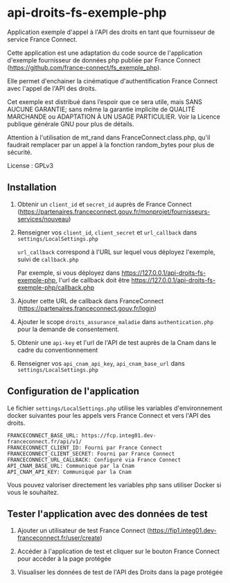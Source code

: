 # api-droits-fs-exemple-php

Application exemple d'appel à l'API des droits en tant que fournisseur de service France Connect.

Cette application est une adaptation du code source de l'application d'exemple fournisseur de données php publiée par France Connect (https://github.com/france-connect/fs_exemple_php).

Elle permet d'enchainer la cinématique d'authentification France Connect avec l'appel de l'API des droits.

Cet exemple est distribué dans l’espoir que ce sera utile, mais SANS AUCUNE GARANTIE; sans même la garantie implicite de QUALITÉ MARCHANDE ou ADAPTATION À UN USAGE PARTICULIER. Voir la Licence publique générale GNU pour plus de détails.

Attention à l'utilisation de mt_rand dans FranceConnect.class.php, qu'il faudrait remplacer par un appel à la fonction random_bytes pour plus de sécurité.

License : GPLv3

## Installation

1. Obtenir un `client_id` et `secret_id` auprès de France Connect (https://partenaires.franceconnect.gouv.fr/monprojet/fournisseurs-services/nouveau)

2. Renseigner vos `client_id`, `client_secret` et `url_callback` dans `settings/LocalSettings.php`

   `url_callback` correspond à l'URL sur lequel vous déployez l'exemple, suivi de `callback.php`

   Par exemple, si vous déployez dans https://127.0.0.1/api-droits-fs-exemple-php, l'url de callback doit être https://127.0.0.1/api-droits-fs-exemple-php/callback.php

3. Ajouter cette URL de callback dans FranceConnect (https://partenaires.franceconnect.gouv.fr/login)

4. Ajouter le scope `droits_assurance_maladie` dans `authentication.php` pour la demande de consentement.

5. Obtenir une `api-key` et l'url de l'API de test auprès de la Cnam dans le cadre du conventionnement

6. Renseigner vos `api_cnam_api_key`, `api_cnam_base_url` dans `settings/LocalSettings.php`

## Configuration de l'application

Le fichier `settings/LocalSettings.php` utilise les variables d'environnement docker suivantes pour les appels vers France Connect et vers l'API des droits.
```
FRANCECONNECT_BASE_URL: https://fcp.integ01.dev-franceconnect.fr/api/v1/
FRANCECONNECT_CLIENT_ID: Fourni par France Connect
FRANCECONNECT_CLIENT_SECRET: Fourni par France Connect
FRANCECONNECT_URL_CALLBACK: Configuré via France Connect
API_CNAM_BASE_URL: Communiqué par la Cnam
API_CNAM_API_KEY: Communiqué par la Cnam
```
Vous pouvez valoriser directement les variables php sans utiliser Docker si vous le souhaitez.

## Tester l'application avec des données de test

1. Ajouter un utilisateur de test France Connect (https://fip1.integ01.dev-franceconnect.fr/user/create)

2. Accéder à l'application de test et cliquer sur le bouton France Connect pour accéder à la page protégée

3. Visualiser les données de test de l'API des Droits dans la page protégée